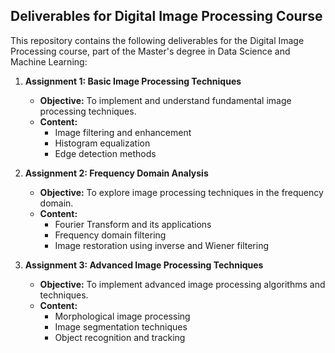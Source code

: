 ## Deliverables for Digital Image Processing Course

This repository contains the following deliverables for the Digital Image Processing course, part of the Master's degree in Data Science and Machine Learning:

1. **Assignment 1: Basic Image Processing Techniques**
   - **Objective:** To implement and understand fundamental image processing techniques.
   - **Content:**
     - Image filtering and enhancement
     - Histogram equalization
     - Edge detection methods

2. **Assignment 2: Frequency Domain Analysis**
   - **Objective:** To explore image processing techniques in the frequency domain.
   - **Content:**
     - Fourier Transform and its applications
     - Frequency domain filtering
     - Image restoration using inverse and Wiener filtering

3. **Assignment 3: Advanced Image Processing Techniques**
   - **Objective:** To implement advanced image processing algorithms and techniques.
   - **Content:**
     - Morphological image processing
     - Image segmentation techniques
     - Object recognition and tracking
